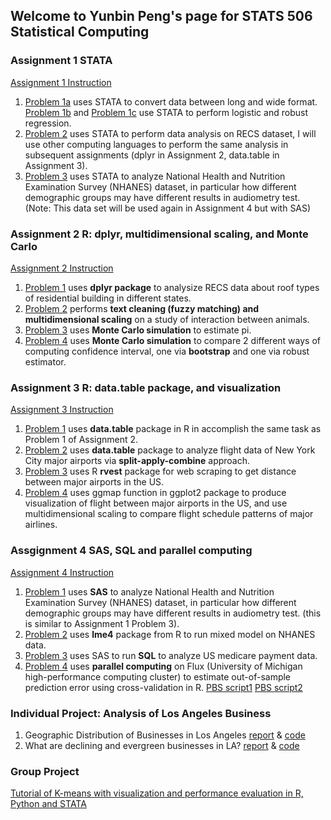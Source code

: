 ## Welcome to Yunbin Peng's page for STATS 506 Statistical Computing

### Assignment 1 STATA
[Assignment 1 Instruction](https://jbhender.github.io/Stats506/ProblemSet1.html)
1. [Problem 1a](https://github.com/pengyunbin/stats506/blob/master/hw1_problem1a.do) uses STATA to convert data between long and wide format. [Problem 1b](https://github.com/pengyunbin/stats506/blob/master/hw1_problem1b.do) and [Problem 1c](https://github.com/pengyunbin/stats506/blob/master/hw1_problem1c.do) use STATA to perform logistic and robust regression. 
2. [Problem 2](https://github.com/pengyunbin/stats506/blob/master/hw1_problem_2.do) uses STATA to perform data analysis on RECS dataset, I will use other computing languages to perform the same analysis in subsequent assignments (dplyr in Assignment 2, data.table in Assignment 3). 
3. [Problem 3](https://github.com/pengyunbin/stats506/blob/master/hw1_problem_3.do) uses STATA to analyze National Health and Nutrition Examination Survey (NHANES) dataset, in particular how different demographic groups may have different results in audiometry test. (Note: This data set will be used again in Assignment 4 but with SAS)

### Assignment 2 R: dplyr, multidimensional scaling, and Monte Carlo
[Assignment 2 Instruction](https://jbhender.github.io/Stats506/ProblemSet2.html)
1. [Problem 1](https://pengyunbin.github.io/stats506/hw2_q1) uses **dplyr package** to analysize RECS data about roof types of residential building in different states. 
2. [Problem 2](https://pengyunbin.github.io/stats506/hw2_q2) performs **text cleaning (fuzzy matching) and multidimensional scaling** on a study of interaction between animals. 
3. [Problem 3](https://pengyunbin.github.io/stats506/hw2_q3) uses **Monte Carlo simulation** to estimate pi.
4. [Problem 4](https://pengyunbin.github.io/stats506/hw2_q4) uses **Monte Carlo simulation** to compare 2 different ways of computing confidence interval, one via **bootstrap** and one via robust estimator. 

### Assignment 3 R: data.table package, and visualization
[Assignment 3 Instruction](https://jbhender.github.io/Stats506/ProblemSet3.html)
1. [Problem 1](https://pengyunbin.github.io/stats506/hw3_problem1.html) uses **data.table** package in R in accomplish the same task as Problem 1 of Assignment 2.
2. [Problem 2](https://pengyunbin.github.io/stats506/hw3_problem2.html) uses **data.table** package to analyze flight data of New York City major airports via **split-apply-combine** approach. 
3. [Problem 3](https://pengyunbin.github.io/stats506/hw3_problem3.html) uses R **rvest** package for web scraping to get distance between major airports in the US.  
4. [Problem 4](https://pengyunbin.github.io/stats506/hw3_problem4.html) uses ggmap function in ggplot2 package to produce visualization of flight between major airports in the US, and use multidimensional scaling to compare flight schedule patterns of major airlines. 


### Assgignment 4 SAS, SQL and parallel computing
[Assignment 4 Instruction](https://jbhender.github.io/Stats506/ProblemSet4.html)
1. [Problem 1](https://pengyunbin.github.io/stats506/PS4_Question_1.pdf) uses **SAS** to analyze National Health and Nutrition Examination Survey (NHANES) dataset, in particular how different demographic groups may have different results in audiometry test. (this is similar to Assignment 1 Problem 3).
2. [Problem 2](https://pengyunbin.github.io/stats506/hw4_question_2) uses **lme4** package from R to run mixed model on NHANES data. 
3. [Problem 3](https://pengyunbin.github.io/stats506/PS4_Question_3.pdf) uses SAS to run **SQL** to analyze US medicare payment data. 
4. [Problem 4](https://pengyunbin.github.io/stats506/hw4_question_4) uses **parallel computing** on Flux (University of Michigan high-performance computing cluster) to estimate out-of-sample prediction error using cross-validation in R. [PBS script1](https://pengyunbin.github.io/stats506/P4Q4d_pbs_yunbpeng.txt) [PBS script2](https://pengyunbin.github.io/stats506/P4Q4e_pbs_yunbpeng.txt)

### Individual Project: Analysis of Los Angeles Business
1. Geographic Distribution of Businesses in Los Angeles [report](https://pengyunbin.github.io/stats506/Project_Question_1_final.pdf) & [code](https://github.com/pengyunbin/stats506/blob/master/Project_Question_1_code_final.R)
2. What are declining and evergreen businesses in LA? [report](https://pengyunbin.github.io/stats506/Project_Question_2_Final.pdf) & [code](https://github.com/pengyunbin/stats506/blob/master/Project_Question_2_final_code.R)


### Group Project 
[Tutorial of K-means with visualization and performance evaluation in R, Python and STATA](https://pengyunbin.github.io/stats506/Group%203%20Project%20Final.html)  
